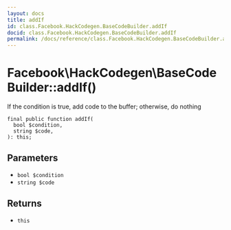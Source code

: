 ```yaml
---
layout: docs
title: addIf
id: class.Facebook.HackCodegen.BaseCodeBuilder.addIf
docid: class.Facebook.HackCodegen.BaseCodeBuilder.addIf
permalink: /docs/reference/class.Facebook.HackCodegen.BaseCodeBuilder.addIf.md
---
```

# Facebook\\HackCodegen\\BaseCodeBuilder::addIf()




If the condition is true, add code to the buffer; otherwise, do nothing




``` Hack
final public function addIf(
  bool $condition,
  string $code,
): this;
```




## Parameters




+ ` bool $condition `
+ ` string $code `




## Returns




* ` this `